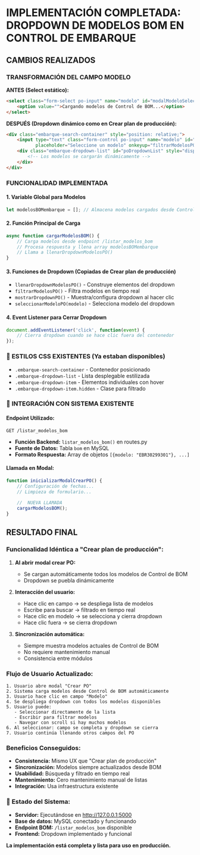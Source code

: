 #  IMPLEMENTACIÓN COMPLETADA: DROPDOWN DE MODELOS BOM EN CONTROL DE EMBARQUE

##  CAMBIOS REALIZADOS

###  **TRANSFORMACIÓN DEL CAMPO MODELO**

**ANTES (Select estático):**
```html
<select class="form-select po-input" name="modelo" id="modalModeloSelect">
    <option value="">Cargando modelos de Control de BOM...</option>
</select>
```

**DESPUÉS (Dropdown dinámico como en Crear plan de producción):**
```html
<div class="embarque-search-container" style="position: relative;">
    <input type="text" class="form-control po-input" name="modelo" id="modalModeloSelect"
           placeholder="Seleccione un modelo" onkeyup="filtrarModelosPO()" onclick="mostrarDropdownPO()" required>
    <div class="embarque-dropdown-list" id="poDropdownList" style="display: none;">
        <!-- Los modelos se cargarán dinámicamente -->
    </div>
</div>
```

###  **FUNCIONALIDAD IMPLEMENTADA**

#### 1. **Variable Global para Modelos**
```javascript
let modelosBOMembarque = []; // Almacena modelos cargados desde Control de BOM
```

#### 2. **Función Principal de Carga**
```javascript
async function cargarModelosBOM() {
    // Carga modelos desde endpoint /listar_modelos_bom
    // Procesa respuesta y llena array modelosBOMembarque
    // Llama a llenarDropdownModelosPO()
}
```

#### 3. **Funciones de Dropdown (Copiadas de Crear plan de producción)**
- `llenarDropdownModelosPO()` - Construye elementos del dropdown
- `filtrarModelosPO()` - Filtra modelos en tiempo real
- `mostrarDropdownPO()` - Muestra/configura dropdown al hacer clic
- `seleccionarModeloPO(modelo)` - Selecciona modelo del dropdown

#### 4. **Event Listener para Cerrar Dropdown**
```javascript
document.addEventListener('click', function(event) {
    // Cierra dropdown cuando se hace clic fuera del contenedor
});
```

### 🎨 **ESTILOS CSS EXISTENTES (Ya estaban disponibles)**
- `.embarque-search-container` - Contenedor posicionado
- `.embarque-dropdown-list` - Lista desplegable estilizada
- `.embarque-dropdown-item` - Elementos individuales con hover
- `.embarque-dropdown-item.hidden` - Clase para filtrado

### 🔗 **INTEGRACIÓN CON SISTEMA EXISTENTE**

#### **Endpoint Utilizado:**
```
GET /listar_modelos_bom
```
- **Función Backend:** `listar_modelos_bom()` en routes.py
- **Fuente de Datos:** Tabla `bom` en MySQL
- **Formato Respuesta:** Array de objetos `[{modelo: "EBR30299301"}, ...]`

#### **Llamada en Modal:**
```javascript
function inicializarModalCrearPO() {
    // Configuración de fechas...
    // Limpieza de formulario...
    
    //  NUEVA LLAMADA
    cargarModelosBOM();
}
```

##  **RESULTADO FINAL**

###  **Funcionalidad Idéntica a "Crear plan de producción":**

1. **Al abrir modal crear PO:**
   - Se cargan automáticamente todos los modelos de Control de BOM
   - Dropdown se puebla dinámicamente

2. **Interacción del usuario:**
   - Hace clic en campo → se despliega lista de modelos
   - Escribe para buscar → filtrado en tiempo real
   - Hace clic en modelo → se selecciona y cierra dropdown
   - Hace clic fuera → se cierra dropdown

3. **Sincronización automática:**
   - Siempre muestra modelos actuales de Control de BOM
   - No requiere mantenimiento manual
   - Consistencia entre módulos

###  **Flujo de Usuario Actualizado:**

```
1. Usuario abre modal "Crear PO"
2. Sistema carga modelos desde Control de BOM automáticamente
3. Usuario hace clic en campo "Modelo"
4. Se despliega dropdown con todos los modelos disponibles
5. Usuario puede:
   - Seleccionar directamente de la lista
   - Escribir para filtrar modelos
   - Navegar con scroll si hay muchos modelos
6. Al seleccionar: campo se completa y dropdown se cierra
7. Usuario continúa llenando otros campos del PO
```

###  **Beneficios Conseguidos:**

-  **Consistencia:** Mismo UX que "Crear plan de producción"
-  **Sincronización:** Modelos siempre actualizados desde BOM
-  **Usabilidad:** Búsqueda y filtrado en tiempo real
-  **Mantenimiento:** Cero mantenimiento manual de listas
-  **Integración:** Usa infraestructura existente

### 🚀 **Estado del Sistema:**
- **Servidor:**  Ejecutándose en http://127.0.0.1:5000
- **Base de datos:**  MySQL conectado y funcionando
- **Endpoint BOM:**  `/listar_modelos_bom` disponible
- **Frontend:**  Dropdown implementado y funcional

**La implementación está completa y lista para uso en producción.**
